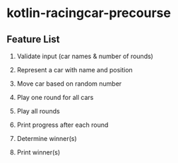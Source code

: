 # kotlin-racingcar-precourse

## Feature List
1. Validate input (car names & number of rounds)

2. Represent a car with name and position

3. Move car based on random number

4. Play one round for all cars

5. Play all rounds

6. Print progress after each round

7. Determine winner(s)

8. Print winner(s)
